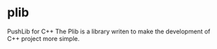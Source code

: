 plib
====

PushLib for C++
The Plib is a library writen to make the development of C++ project more simple.

